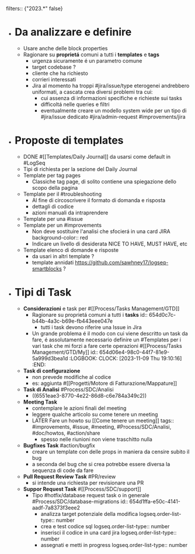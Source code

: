 filters:: {"2023.*" false}

- # Da analizzare e definire
	- Usare anche delle block properties
	- Ragionare su **proprietá** comuni a tutti i **templates** e **tags**
		- urgenza sicuramente é un parametro comune
		- target codebase ?
		- cliente che ha richiesto
		- corrieri interessati
		- Jira al momento ha troppi #jira/issue/type eterogenei  andrebbero uniformati, a cascata crea diversi problemi tra cui:
			- cui assenza di informazioni specifiche e richieste sui tasks
			- difficoltá nelle queries e filtri
			- eventualmente creare un modello system wide per un tipo di #jira/issue dedicato #jira/admin-request #improvements/jira
- # Proposte di templates
	- DONE #[[Templates/Daily Journal]] da usarsi come default in #LogSeq
	- Tipi di richiesta per la sezione del Daily Journal
	- Template per tag pages
		- Classiche tag page, di solito contiene una spiegazione dello scopo della pagina
	- Template per il #troubleshooting
		- Al fine di circoscrivere il formato di domanda e risposta
		- dettagli di codice
		- azioni manuali da intraprendere
	- Template per una #issue
	- Template per un #improvements
		- Non deve sostituire l'analisi che sfocierá in una card JIRA
		  background-color:: red
		- Indicare un livello di desiderata NICE TO HAVE, MUST HAVE, etc
	- Template elenco di domande e risposte
		- da usari in altri template ?
		- template annidati https://github.com/sawhney17/logseq-smartblocks ?
- # Tipi di Task
	- **Considerazioni** e task per #[[Process/Tasks Management/GTD]]
		- Ragionare su proprietá comuni a tutti i **tasks**
		  id:: 654d0c7c-b44b-4a3c-b69e-fb443eee047e
			- tutti i task devono riferire una Issue in Jira
		- Un grande problema é il modo con cui viene descritto un task da fare, é assolutamente necessario definire un #Templates per i vari task che mi forzi a fare certe operazioni #[[Process/Tasks Management/GTD/My]]
		  id:: 654d06e4-98c0-44f7-81e9-5a999d3bea1d
		  :LOGBOOK:
		  CLOCK: [2023-11-09 Thu 19:10:16]
		  :END:
	- **Task di configurazione**
		- non prevede modifiche al codice
		- es: aggiunta #[[Progetti/Motore di Fatturazione/Mappature]]
	- **Task di Analisi** #Process/SDC/Analisi
		- ((6551eae3-8770-4e22-86d8-c6e784a349c2))
	- **Meeting Task**
		- contemplare le azioni finali del  meeting
		- leggere qualche articolo su come tenere un meeting
		- LATER Fare un howto su [[Come tenere un meeting]]
		  tags::  #improvements, #issue, #meeting, #Process/SDC/Analisi, #doc/howtos, #action/share
			- spesso nelle riunioni non viene traschitto nulla
	- **Bugfixes Task** #action/bugfix
		- creare un template con delle props in maniera da censire subito il bug
		- a seconda del bug che si crea potrebbe essere diversa la sequenza di code da fare
	- **Pull Request Review Task** #PR/review
		- si intende una richiesta per revisionare una PR
	- **Suppor Request Task** #[[Process/SDC/support]]
		- Tipo #hotfix/database request task o in generale #Process/SDC/database-migrations
		  id:: 654d1ffa-e50c-4141-aadf-7a8373f3eee2
			- analizza target potenziale della modifica
			  logseq.order-list-type:: number
			- crea e test codice sql
			  logseq.order-list-type:: number
			- inserisci il codice in una card jira 
			  logseq.order-list-type:: number
			- assegnati e metti in progress
			  logseq.order-list-type:: number